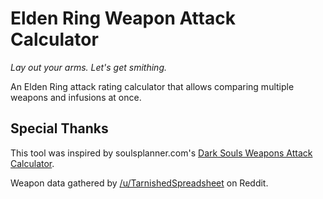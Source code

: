 # Elden Ring Weapon Attack Calculator

_Lay out your arms. Let's get smithing._

An Elden Ring attack rating calculator that allows comparing multiple weapons and infusions at once.

## Special Thanks

This tool was inspired by soulsplanner.com's [Dark Souls Weapons Attack Calculator](https://soulsplanner.com/darksouls/weaponatk).

Weapon data gathered by [/u/TarnishedSpreadsheet](https://www.reddit.com/user/TarnishedSpreadsheet/) on Reddit.
